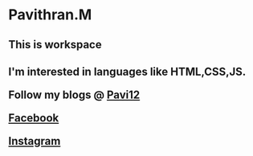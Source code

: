 # Pavithran.M
<h2>This is workspace<h2>
<p>I'm interested in languages like HTML,CSS,JS.</p>
<p>Follow my blogs @ <a href="pavi12.blogspot.com">Pavi12</a></p>
<p><a href="https://www.facebook.com/Pavi12Thran">Facebook</a></p>
<p><a href="https://www.instagram.com/just_in_pavi12">Instagram</a></p>
